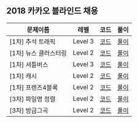 ## 2018 카카오 블라인드 채용

|문제이름|레벨|코드|풀이|
|--|--|--|--|
|[1차] 추석 트래픽|Level 3|[코드](./Thanksgiving.java)|[풀이](https://velog.io/@jwkim/2018-kakao-blind-thanksgiving)|
|[1차] 뉴스 클러스터링|Level 2|[코드](./NewsClustering.java)|[풀이](https://velog.io/@jwkim/2018-kakao-blind-news-clustering)|
|[1차] 셔틀버스|Level 3|[코드](./ShuttleBus.java)|[풀이](https://velog.io/@jwkim/2018-kakao-blind-shuttle-bus)|
|[1차] 캐시|Level 2|[코드](./Cache.java)|[풀이](https://velog.io/@jwkim/2018-kakao-blind-cache)|
|[1차] 프렌즈4블록|Level 2|[코드](./FriendsBlock.java)|[풀이](https://velog.io/@jwkim/2018-kakao-blind-friends-block)|
|[3차] 파일명 정렬|Level 2|[코드](./FileNameSorting.java)|[풀이](https://velog.io/@jwkim/2018-kakao-blind-file-name-sorting)|
|[3차] 방금그곡|Level 2|[코드](./SongRightBefore.java)|[풀이](https://velog.io/@jwkim/2018-kakao-blind-song-right-before)|